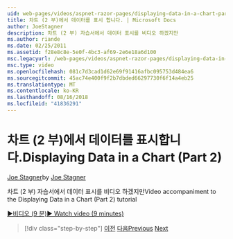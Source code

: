 ```yaml
---
uid: web-pages/videos/aspnet-razor-pages/displaying-data-in-a-chart-part-2
title: 차트 (2 부)에서 데이터를 표시 합니다. | Microsoft Docs
author: JoeStagner
description: 차트 (2 부) 자습서에서 데이터 표시를 비디오 하겠지만
ms.author: riande
ms.date: 02/25/2011
ms.assetid: f28e8c8e-5e0f-4bc3-af69-2e6e18a6d100
msc.legacyurl: /web-pages/videos/aspnet-razor-pages/displaying-data-in-a-chart-part-2
msc.type: video
ms.openlocfilehash: 081c7d3cad1d62e69f91416afbc095753d484ea6
ms.sourcegitcommit: 45ac74e400f9f2b7dbded66297730f6f14a4eb25
ms.translationtype: MT
ms.contentlocale: ko-KR
ms.lasthandoff: 08/16/2018
ms.locfileid: "41836291"
---
```

<a name="displaying-data-in-a-chart-part-2"></a><span data-ttu-id="b0112-103">차트 (2 부)에서 데이터를 표시합니다.</span><span class="sxs-lookup"><span data-stu-id="b0112-103">Displaying Data in a Chart (Part 2)</span></span>
====================
<span data-ttu-id="b0112-104">[Joe Stagner](https://github.com/JoeStagner)</span><span class="sxs-lookup"><span data-stu-id="b0112-104">by [Joe Stagner](https://github.com/JoeStagner)</span></span>

<span data-ttu-id="b0112-105">차트 (2 부) 자습서에서 데이터 표시를 비디오 하겠지만</span><span class="sxs-lookup"><span data-stu-id="b0112-105">Video accompaniment to the Displaying Data in a Chart (Part 2) tutorial</span></span>

[<span data-ttu-id="b0112-106">&#9654;비디오 (9 분)</span><span class="sxs-lookup"><span data-stu-id="b0112-106">&#9654; Watch video (9 minutes)</span></span>](https://channel9.msdn.com/Blogs/ASP-NET-Site-Videos/displaying-data-in-a-chart-part-2)

> [!div class="step-by-step"]
> <span data-ttu-id="b0112-107">[이전](displaying-data-in-a-chart-part-1.md)
> [다음](working-with-files.md)</span><span class="sxs-lookup"><span data-stu-id="b0112-107">[Previous](displaying-data-in-a-chart-part-1.md)
[Next](working-with-files.md)</span></span>
